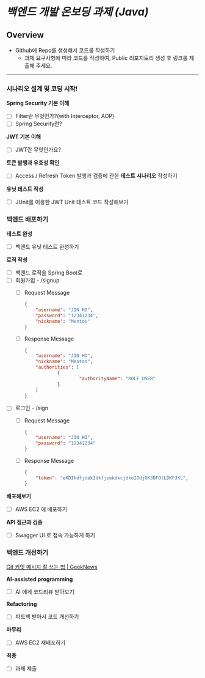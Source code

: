 # *백엔드 개발 온보딩 과제 (Java)*

## Overview

- Github에 Repo를 생성해서 코드를 작성하기
    - 과제 요구사항에 따라 코드를 작성하여, Public 리포지토리 생성 후 링크를 제출해 주세요.

---

### 시나리오 설계 및 코딩 시작!

**Spring Security 기본 이해**

- [ ]  Filter란 무엇인가?(with Interceptor, AOP)
- [ ]  Spring Security란?

**JWT 기본 이해**

- [ ]  JWT란 무엇인가요?

**토큰 발행과 유효성 확인**

- [ ]  Access / Refresh Token 발행과 검증에 관한 **테스트 시나리오** 작성하기

**유닛 테스트 작성**

- [ ]  JUnit를 이용한 JWT Unit 테스트 코드 작성해보기



### 백엔드 배포하기

**테스트 완성**

- [ ]  백엔드 유닛 테스트 완성하기

**로직 작성**

- [ ]  백엔드 로직을 Spring Boot로
- [ ]  회원가입 - /signup
    - [ ]  Request Message

       ```json
       {
           "username": "JIN HO",
           "password": "12341234",
           "nickname": "Mentos"
       }
       ```

    - [ ]  Response Message

       ```json
       {
           "username": "JIN HO",
           "nickname": "Mentos",
           "authorities": [
                   {
                           "authorityName": "ROLE_USER"
                   }
           ]		
       }
       ```


- [ ]  로그인 - /sign
    - [ ]  Request Message

       ```json
       {
           "username": "JIN HO",
           "password": "12341234"
       }
       ```

    - [ ]  Response Message

       ```json
       {
           "token": "eKDIkdfjoakIdkfjpekdkcjdkoIOdjOKJDFOlLDKFJKL",
       }
       ```


**배포해보기**

- [ ]  AWS EC2 에 배포하기

**API 접근과 검증**

- [ ]  Swagger UI 로 접속 가능하게 하기

### 백엔드 개선하기

[Git 커밋 메시지 잘 쓰는 법 | GeekNews](https://news.hada.io/topic?id=9178&utm_source=slack&utm_medium=bot&utm_campaign=TQ595477U)

**AI-assisted programming**

- [ ]  AI 에게 코드리뷰 받아보기

**Refactoring**

- [ ]  피드백 받아서 코드 개선하기

**마무리**

- [ ]  AWS EC2 재배포하기

**최종**

- [ ]  과제 제출